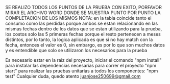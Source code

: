 SE REALIZO TODOS LOS PUNTOS DE LA PRUEBA CON EXITO, PORFAVOR MIRAR EL ARCHIVO WORD DONDE SE MUESTRA PUNTO POR PUNTO LA COMPLETACION DE LOS MISMOS
NOTA: en la tabla coincide tanto el consumo como las perdidas porque ambos se estan relacionando en las mismas fechas dentro de los datos que se estan utilizando para la prueba, los costos solo las 5 primeras fechas porque el resto pertenecen a meses distintos, por lo tanto, la logica aplicada es que si no hay match con la fecha, entonces el valor es 0, sin embargo, es por lo que son muchos datos y es entendible que solo se utilizaron los necesarios para la prueba

Es necesario estar en la raiz del proyecto, iniciar el comando "npm install" para instalar las dependencias necesarias
para correr el proyecto "npm start"
para realizar las pruebas unitarias a todos los componentes: "npm test"
Cualquier duda, quedo atento
juanjose250699@gmail.com